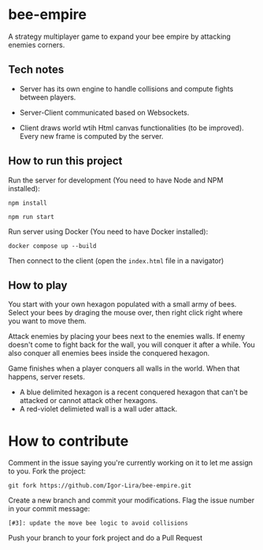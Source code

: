 # bee-empire

A strategy multiplayer game to expand your bee empire by attacking enemies corners.


## Tech notes

- Server has its own engine to handle collisions and compute fights between players.

- Server-Client communicated based on Websockets.

- Client draws world wtih Html canvas functionalities (to be improved). Every new frame is computed by the server.


## How to run this project

Run the server for development (You need to have Node and NPM installed): 
```
npm install
```
```
npm run start
```
Run server using Docker (You need to have Docker installed): 
```
docker compose up --build
```

Then connect to the client (open the `index.html` file in a navigator)

## How to play

You start with your own hexagon populated with a small army of bees. Select your bees by draging the mouse over, then right click right where you want to move them.

Attack enemies by placing your bees next to the enemies walls. If enemy doesn't come to fight back for the wall, you will conquer it after a while. You also conquer all enemies bees inside the conquered hexagon.

Game finishes when a player conquers all walls in the world. When that happens, server resets.


- A blue delimited hexagon is a recent conquered hexagon that can't be attacked or cannot attack other hexagons.
- A red-violet delimieted wall is a wall uder attack.


# How to contribute

Comment in the issue saying you're currently working on it to let me assign to you.
Fork the project:


`git fork https://github.com/Igor-Lira/bee-empire.git`

Create a new branch and commit your modifications. Flag the issue number in your commit message: 


`[#3]: update the move bee logic to avoid collisions`

Push your branch to your fork project and do a Pull Request

